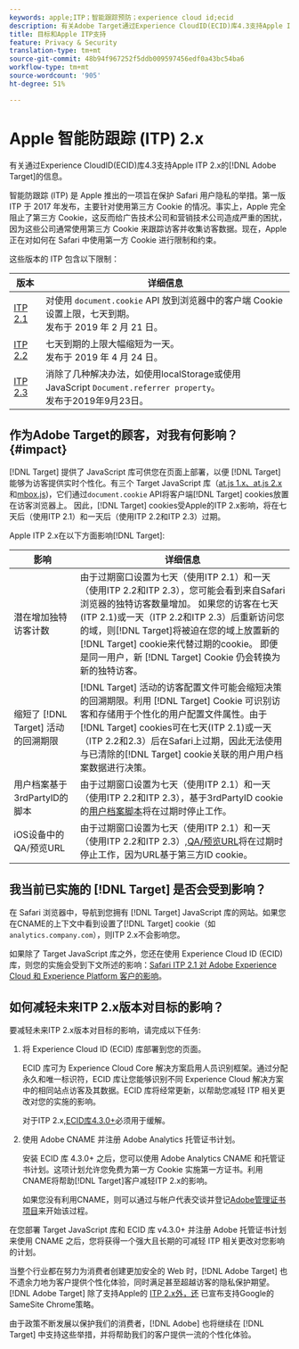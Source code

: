 ```yaml
---
keywords: apple;ITP；智能跟踪预防；experience cloud id;ecid
description: 有关Adobe Target通过Experience CloudID(ECID)库4.3支持Apple ITP 2.x的信息。
title: 目标和Apple ITP支持
feature: Privacy & Security
translation-type: tm+mt
source-git-commit: 48b94f967252f5ddb009597456edf0a43bc54ba6
workflow-type: tm+mt
source-wordcount: '905'
ht-degree: 51%

---
```



# Apple 智能防跟踪 (ITP) 2.x

有关通过Experience CloudID(ECID)库4.3支持Apple ITP 2.x的[!DNL Adobe Target]的信息。

智能防跟踪 (ITP) 是 Apple 推出的一项旨在保护 Safari 用户隐私的举措。第一版 ITP 于 2017 年发布，主要针对使用第三方 Cookie 的情况。事实上，Apple 完全阻止了第三方 Cookie，这反而给广告技术公司和营销技术公司造成严重的困扰，因为这些公司通常使用第三方 Cookie 来跟踪访客并收集访客数据。现在，Apple 正在对如何在 Safari 中使用第一方 Cookie 进行限制和约束。

这些版本的 ITP 包含以下限制：

| 版本 | 详细信息 |
| --- | --- |
| [ITP 2.1](https://webkit.org/blog/8613/intelligent-tracking-prevention-2-1/) | 对使用 `document.cookie` API 放到浏览器中的客户端 Cookie 设置上限，七天到期。<br>发布于 2019 年 2 月 21 日。 |
| [ITP 2.2](https://webkit.org/blog/8828/intelligent-tracking-prevention-2-2/) | 七天到期的上限大幅缩短为一天。<br>发布于 2019 年 4 月 24 日。 |
| [ITP 2.3](https://webkit.org/blog/9521/intelligent-tracking-prevention-2-3/) | 消除了几种解决办法，如使用localStorage或使用JavaScript `Document.referrer property`。<br>发布于2019年9月23日。 |

## 作为Adobe Target的顾客，对我有何影响？{#impact}

[!DNL Target] 提供了 JavaScript 库可供您在页面上部署，以便 [!DNL Target] 能够为访客提供实时个性化。有三个 Target JavaScript 库（[at.js 1.x、at.js 2.x](/help/c-implementing-target/c-implementing-target-for-client-side-web/c-how-atjs-works/how-atjs-works.md)和[mbox.js](/help/c-implementing-target/c-implementing-target-for-client-side-web/t-mbox-download/mbox-download.md))，它们通过`document.cookie` API将客户端[!DNL Target] cookies放置在访客浏览器上。 因此，[!DNL Target] cookies受Apple的ITP 2.x影响，将在七天后（使用ITP 2.1）和一天后（使用ITP 2.2和ITP 2.3）过期。

Apple ITP 2.x在以下方面影响[!DNL Target]:

| 影响 | 详细信息 |
| --- | --- |
| 潜在增加独特访客计数 | 由于过期窗口设置为七天（使用ITP 2.1）和一天（使用ITP 2.2和ITP 2.3），您可能会看到来自Safari浏览器的独特访客数量增加。 如果您的访客在七天(ITP 2.1)或一天（ITP 2.2和ITP 2.3）后重新访问您的域，则[!DNL Target]将被迫在您的域上放置新的[!DNL Target] cookie来代替过期的cookie。 即便是同一用户，新 [!DNL Target] Cookie 仍会转换为新的独特访客。 |
| 缩短了 [!DNL Target] 活动的回溯期限 | [!DNL Target] 活动的访客配置文件可能会缩短决策的回溯期限。利用 [!DNL Target] Cookie 可识别访客和存储用于个性化的用户配置文件属性。由于[!DNL Target] cookies可在七天(ITP 2.1)或一天（ITP 2.2和2.3）后在Safari上过期，因此无法使用与已清除的[!DNL Target] cookie关联的用户用户档案数据进行决策。 |
| 用户档案基于3rdPartyID的脚本 | 由于过期窗口设置为七天（使用ITP 2.1）和一天（使用ITP 2.2和ITP 2.3），基于3rdPartyID cookie的[用户档案脚本](/help/c-target/c-visitor-profile/profile-parameters.md)将在过期时停止工作。 |
| iOS设备中的QA/预览URL | 由于过期窗口设置为七天（使用ITP 2.1）和一天（使用ITP 2.2和ITP 2.3）,[QA/预览URL](/help/c-activities/c-activity-qa/activity-qa.md)将在过期时停止工作，因为URL基于第三方ID cookie。 |

## 我当前已实施的 [!DNL Target] 是否会受到影响？

在 Safari 浏览器中，导航到您拥有 [!DNL Target] JavaScript 库的网站。如果您在CNAME的上下文中看到设置了[!DNL Target] cookie（如`analytics.company.com`），则ITP 2.x不会影响您。

如果除了 Target JavaScript 库之外，您还在使用 Experience Cloud ID (ECID) 库，则您的实施会受到下文所述的影响：[Safari ITP 2.1 对 Adobe Experience Cloud 和 Experience Platform 客户的影响](https://medium.com/adobetech/safari-itp-2-1-impact-on-adobe-experience-cloud-customers-9439cecb55ac)。

## 如何减轻未来ITP 2.x版本对目标的影响？

要减轻未来ITP 2.x版本对目标的影响，请完成以下任务:

1. 将 Experience Cloud ID (ECID) 库部署到您的页面。

   ECID 库可为 Experience Cloud Core 解决方案启用人员识别框架。通过分配永久和唯一标识符，ECID 库让您能够识别不同 Experience Cloud 解决方案中的相同站点访客及其数据。ECID 库将经常更新，以帮助您减轻 ITP 相关更改对您的实施的影响。

   对于ITP 2.x,[ECID库4.3.0+](https://experienceleague.adobe.com/docs/id-service/using/release-notes/release-notes.html)必须用于缓解。

1. 使用 Adobe CNAME 并注册 Adobe Analytics 托管证书计划。

   安装 ECID 库 4.3.0+ 之后，您可以使用 Adobe Analytics CNAME 和托管证书计划。这项计划允许您免费为第一方 Cookie 实施第一方证书。利用CNAME将帮助[!DNL Target]客户减轻ITP 2.x的影响。

   如果您没有利用CNAME，则可以通过与帐户代表交谈并登记[Adobe管理证书项目](https://experienceleague.adobe.com/docs/core-services/interface/ec-cookies/cookies-first-party.html#adobe-managed-certificate-program)来开始该过程。

在您部署 Target JavaScript 库和 ECID 库 v4.3.0+ 并注册 Adobe 托管证书计划来使用 CNAME 之后，您将获得一个强大且长期的可减轻 ITP 相关更改对您影响的计划。

当整个行业都在努力为消费者创建更加安全的 Web 时，[!DNL Adobe Target] 也不遗余力地为客户提供个性化体验，同时满足甚至超越访客的隐私保护期望。[!DNL Adobe Target] 除了支持Apple的 [ITP 2.x外，还](/help/c-implementing-target/c-considerations-before-you-implement-target/c-privacy/google-chrome-samesite-cookie-policies.md) 已宣布支持Google的SameSite Chrome策略。

由于政策不断发展以保护我们的消费者，[!DNL Adobe] 也将继续在 [!DNL Target] 中支持这些举措，并将帮助我们的客户提供一流的个性化体验。
